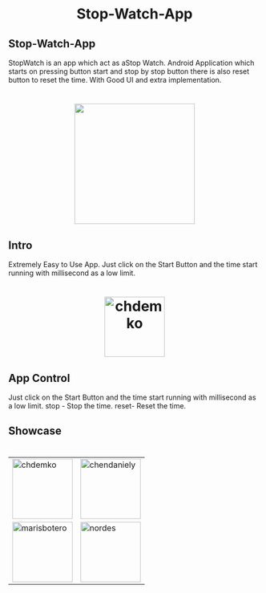 <h1 align="center">
  Stop-Watch-App
</h1>

## Stop-Watch-App
  StopWatch is an app which act as aStop Watch. Android Application which starts on pressing button start and stop by stop button there is also reset button to reset the time.
With Good UI and extra implementation.
<h1 align="center">
  <img src="https://github.com/Shivam-ingawale/Zodiac-Sign-App/blob/master/screenshot/video.gif"  width="240" />
</h1>

## Intro
Extremely Easy to Use App. Just click on the Start Button and the time start running with millisecond as a low limit.
<h1 align="center">
  <img width="120" align="center" alt="chdemko" src="https://github.com/Shivam-ingawale/Zodiac-Sign-App/blob/master/screenshot/screenshot%201.jpeg">
</h1>

## App Control
Just click on the Start Button and the time start running with millisecond as a low limit.
stop - Stop the time.
reset- Reset the time.

## Showcase

<h1 align="center">
  <center>
    <table>
      <tr>
        <td><img width="120" alt="chdemko" src="https://github.com/Shivam-ingawale/Zodiac-Sign-App/blob/master/screenshot/screenshot%201.jpeg"></a></td>
        <td><img width="120" alt="chendaniely" src="https://github.com/Shivam-ingawale/Zodiac-Sign-App/blob/master/screenshot/screenshot%202.jpeg"></a></td>
      </tr>
      <tr>
        <td><img width="120" alt="marisbotero" src="https://github.com/Shivam-ingawale/Zodiac-Sign-App/blob/master/screenshot/screenshot%203.jpeg"></a></td>
        <td><img width="120" alt="nordes" src="https://github.com/Shivam-ingawale/Zodiac-Sign-App/blob/master/screenshot/screenshot%204.jpeg"></a></td>
      </tr>
    </table>
  </center>
</h1>

